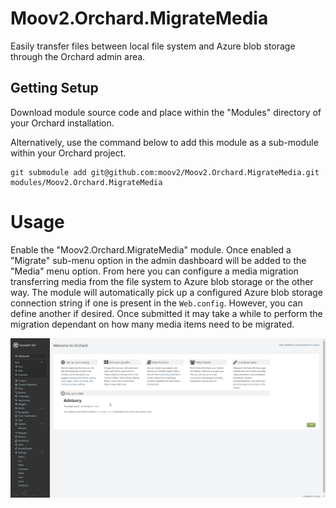 # Moov2.Orchard.MigrateMedia

Easily transfer files between local file system and Azure blob storage through the Orchard admin area.

## Getting Setup

Download module source code and place within the "Modules" directory of your Orchard installation.

Alternatively, use the command below to add this module as a sub-module within your Orchard project.

    git submodule add git@github.com:moov2/Moov2.Orchard.MigrateMedia.git modules/Moov2.Orchard.MigrateMedia

# Usage

Enable the "Moov2.Orchard.MigrateMedia" module. Once enabled a "Migrate" sub-menu option in the admin dashboard will be added to the "Media" menu option. From here you can configure a media migration transferring media from the file system to Azure blob storage or the other way. The module will automatically pick up a configured Azure blob storage connection string if one is present in the `Web.config`. However, you can define another if desired. Once submitted it may take a while to perform the migration dependant on how many media items need to be migrated.

![alt text](https://raw.githubusercontent.com/moov2/Moov2.Orchard.MigrateMedia/master/docs/demo-module-features.gif "Example of module feature")

